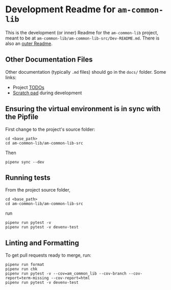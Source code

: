 # Development Readme for `am-common-lib`

This is the development (or inner) Readme for the `am-common-lib` project, meant
to be at `am-common-lib/am-common-lib-src/Dev-README.md`. There is also an
[outer Readme](../README.md).

## Other Documentation Files

Other documentation (typically `.md` files) should go in the `docs/` folder.
Some links:

- Project [TODOs](docs/TODO.md)
- [Scratch pad](docs/Scratch.md) during development

## Ensuring the virtual environment is in sync with the Pipfile

First change to the project's source folder:

    cd <base_path>
    cd am-common-lib/am-common-lib-src

Then

    pipenv sync --dev

## Running tests

From the project source folder,

    cd <base_path>
    cd am-common-lib/am-common-lib-src

run

    pipenv run pytest -v
    pipenv run pytest -v devenv-test

## Linting and Formatting

To get pull requests ready to merge, run:

    pipenv run format
    pipenv run chk
    pipenv run pytest -v --cov=am_common_lib --cov-branch --cov-report=term-missing --cov-report=html
    pipenv run pytest -v devenv-test
